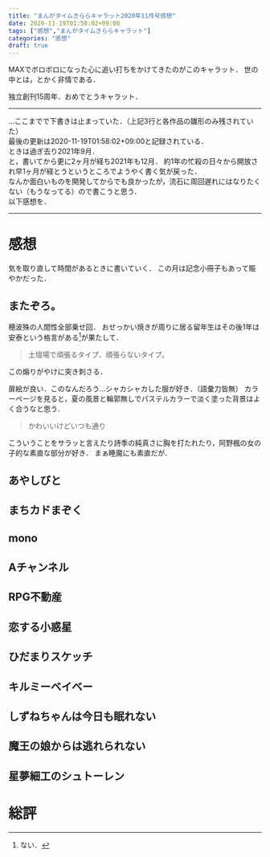 ```yaml
---
title: "まんがタイムきららキャラット2020年11月号感想"
date: 2020-11-19T01:58:02+09:00
tags: ["感想","まんがタイムきららキャラット"]
categories: "感想"
draft: true
---
```


MAXでボロボロになった心に追い打ちをかけてきたのがこのキャラット．
世の中とは，とかく非情である．
  
  
独立創刊15周年．おめでとうキャラット．

-------------------------

...ここまでで下書きは止まっていた．（上記3行と各作品の雛形のみ残されていた）  
最後の更新は2020-11-19T01:58:02+09:00と記録されている．  
ときは過ぎ去り2021年9月．  
と，書いてから更に2ヶ月が経ち2021年も12月．
約1年の忙殺の日々から開放され早1ヶ月が経とうというところでようやく書く気が戻った．  
なんか面白いものを開発してからでも良かったが，流石に周回遅れにはなりたくない（もうなってる）ので書こうと思う．  
以下感想を．  

-------------------------

# 感想    
気を取り直して時間があるときに書いていく．
この月は記念小冊子もあって賑やかだった．


## またぞろ。
穂波殊の人間性全部乗せ回．
おせっかい焼きが周りに居る留年生はその後1年は安泰という格言がある[^1]が果たして．
> 土壇場で頑張るタイプ、頑張らないタイプ。

この煽りがやけに突き刺さる．

扉絵が良い．このなんだろう...シャカシャカした服が好き．（語彙力皆無）
カラーページを見ると，夏の風景と輪郭無しでパステルカラーで淡く塗った背景はよく合うなと思う．
> かわいいけどいつも通り

こういうことをサラッと言えたり詩季の純真さに胸を打たれたり，阿野楓の女の子的な素直な部分が好き．
まぁ睡魔にも素直だが．

[^1]:ない．


## あやしびと


## まちカドまぞく


## mono


## Aチャンネル


## RPG不動産


## 恋する小惑星


## ひだまりスケッチ


## キルミーベイベー


## しずねちゃんは今日も眠れない


## 魔王の娘からは逃れられない


## 星夢細工のシュトーレン





# 総評
  


